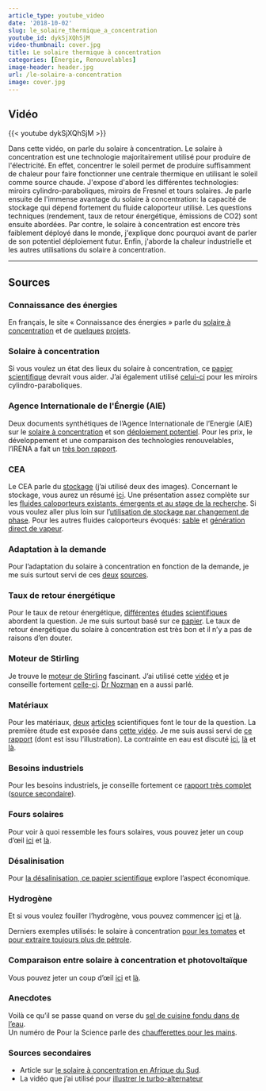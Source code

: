 ```yaml
---
article_type: youtube_video
date: '2018-10-02'
slug: le_solaire_thermique_a_concentration
youtube_id: dykSjXQhSjM
video-thumbnail: cover.jpg
title: Le solaire thermique à concentration
categories: [Énergie, Renouvelables]
image-header: header.jpg
url: /le-solaire-a-concentration
image: cover.jpg
---
```


## Vidéo

{{< youtube dykSjXQhSjM >}}

Dans cette vidéo, on parle du solaire à concentration. Le solaire à
concentration est une technologie majoritairement utilisé pour produire
de l'électricité. En effet, concentrer le soleil permet de produire
suffisamment de chaleur pour faire fonctionner une centrale thermique en
utilisant le soleil comme source chaude. J'expose d'abord les différentes
technologies: miroirs cylindro-paraboliques, miroirs de Fresnel et tours
solaires. Je parle ensuite de l'immense avantage du solaire à
concentration: la capacité de stockage qui dépend fortement du fluide
caloporteur utilisé. Les questions techniques (rendement, taux de retour
énergétique, émissions de CO2) sont ensuite abordées. Par contre, le
solaire à concentration est encore très faiblement déployé dans le monde,
j'explique donc pourquoi avant de parler de son potentiel déploiement
futur. Enfin, j'aborde la chaleur industrielle et les autres utilisations
du solaire à concentration.


<hr>

## Sources

### Connaissance des énergies

En français, le site « Connaissance des énergies » parle du [solaire à concentration](https://www.connaissancedesenergies.org/fiche-pedagogique/solaire-thermodynamique-concentration) et de [quelques](https://www.connaissancedesenergies.org/israel-une-tour-solaire-de-plus-de-200-m-construite-en-plein-desert-160912) [projets](https://www.connaissancedesenergies.org/deux-projets-renouvelables-denvergure-primes-en-afrique-141222).

### Solaire à concentration

Si vous voulez un état des lieux du solaire à concentration, ce [papier scientifique](https://www.sciencedirect.com/science/article/pii/S1364032118303113) devrait vous aider. J’ai également utilisé [celui-ci](https://www.sciencedirect.com/science/article/pii/S1364032117308122) pour les miroirs cylindro-paraboliques.

### Agence Internationale de l'Énergie (AIE)

Deux documents synthétiques de l’Agence Internationale de l’Energie (AIE) sur le [solaire à concentration](https://www.iea.org/publications/freepublications/publication/CSP_Essentials.pdf) et son [déploiement potentiel](https://www.iea.org/media/freepublications/technologyroadmaps/foldout/csp_roadmap_foldout12010.pdf). Pour les prix, le développement et une comparaison des technologies renouvelables, l’IRENA a fait un [très bon rapport](https://www.irena.org/-/media/Files/IRENA/Agency/Publication/2018/Jan/IRENA_2017_Power_Costs_2018.pdf).

### CEA

Le CEA parle du [stockage](http://www.cea.fr/comprendre/Pages/energies/renouvelables/essentiel-sur-stockage-stationnaire-energie.aspx) (j’ai utilisé deux des images). Concernant le stockage, vous aurez un résumé [ici](https://rackam.com/en/news/storage-challenge-for-solar-industrial-processes/). Une présentation assez complète sur les [fluides caloporteurs existants, émergents et au stage de la recherche](https://sfera2.sollab.eu/uploads/images/networking/SFERA%20SUMMER%20SCHOOL%202014%20-%20PRESENTATIONS/SolarTowerReceivers%20-%20Bernhard%20Hoffschmidt.pdf). Si vous voulez aller plus loin sur l’[utilisation de stockage par changement de phase](https://www.sciencedirect.com/science/article/pii/S0306261915010867). Pour les autres fluides caloporteurs évoqués: [sable](http://helioscsp.com/particle-receiver-concentrated-solar-power-to-power-up-commercially-in-saudi-arabia/) et [génération direct de vapeur](https://www.dlr.de/dlr/en/desktopdefault.aspx/tabid-10200/449_read-746#/gallery/1507).

### Adaptation à la demande

Pour l’adaptation du solaire à concentration en fonction de la demande, je me suis surtout servi de ces [deux](https://www.energy.gov/eere/articles/concentrating-solar-power-could-provide-flexibility-and-reliability-us-electric-grid) [sources](https://arena.gov.au/assets/2018/03/CST-RFI-Synthesis-Public-Report.pdf).

### Taux de retour énergétique

Pour le taux de retour énergétique, [différentes](https://dial.uclouvain.be/memoire/ucl/fr/object/thesis%3A10680) [études](https://www.sciencedirect.com/science/article/pii/S0960148111005805) [scientifiques](http://festkoerper-kernphysik.de/Weissbach_EROI_preprint.pdf) abordent la question. Je me suis surtout basé sur ce [papier](http://www.pnas.org/content/112/20/6277). Le taux de retour énergétique du solaire à concentration est très bon et il n’y a pas de raisons d’en douter.

### Moteur de Stirling

Je trouve le [moteur de Stirling](http://www.moteurstirling.com/comment.php) fascinant. J’ai utilisé cette [vidéo](https://www.youtube.com/watch?v=w5RkcP3QI50) et je conseille fortement [celle-ci](https://www.youtube.com/watch?v=vGlDsFAOWXc). [Dr Nozman](https://www.youtube.com/watch?v=oXqjkNovdp8) en a aussi parlé.

### Matériaux

Pour les matériaux, [deux](https://www.sciencedirect.com/science/article/pii/S036054421200374X) [articles](https://www.sciencedirect.com/science/article/pii/S1364032118303861) scientifiques font le tour de la question. La première étude est exposée dans [cette vidéo](https://www.youtube.com/watch?v=eV3yZGozPtU). Je me suis aussi servi de [ce rapport](http://www.resourcepanel.org/file/431/download?token=bWmEw0hl) (dont est issu l’illustration). La contrainte en eau est discuté [ici](http://energyskeptic.com/2015/concentrated-solar-power-water-constraints/), [là](http://helioscsp.com/water-use-in-concentrated-solar-power-plants/) et [là](http://blogs.worldwatch.org/revolt/the-trade-off-between-water-and-energy-csp-cooling-systems-dry-out-in-california/).

### Besoins industriels

Pour les besoins industriels, je conseille fortement ce [rapport très complet](https://www.solarthermalworld.org/sites/gstec/files/news/file/2015-02-27/irena-solar-heat-for-industrial-processes_2015.pdf) ([source secondaire](https://www.eesi.org/files/solar_thermal_120111.pdf)).

### Fours solaires

Pour voir à quoi ressemble les fours solaires, vous pouvez jeter un coup d’œil [ici](https://gosol.solar/) et [là](https://www.solarcookers.org/). 

### Désalinisation

Pour [la désalinisation, ce papier scientifique](https://www.sciencedirect.com/science/article/pii/S0960148117308182) explore l’aspect économique. 

### Hydrogène

Et si vous voulez fouiller l’hydrogène, vous pouvez commencer [ici](http://www.solarpaces.org/csp-efficient-solar-split-h2o-hydrogen/) et [là](https://www.researchgate.net/publication/233903232/download).

Derniers exemples utilisés: le solaire à concentration [pour les tomates](https://www.connaissancedesenergies.org/quand-le-solaire-a-concentration-se-met-au-service-du-petrole-120309) et [pour extraire toujours plus de pétrole](https://www.connaissancedesenergies.org/quand-le-solaire-a-concentration-se-met-au-service-du-petrole-120309).

### Comparaison entre solaire à concentration et photovoltaïque

Vous pouvez jeter un coup d’œil [ici](http://helioscsp.com/pv-or-concentrated-solar-power-which-solar-power-technology-will-you-choose/) et [là](https://blogs.ucl.ac.uk/sustainable-resources/2015/11/30/csp-vs-pv-understanding-the-current-situation-and-future-outlook/).

### Anecdotes

Voilà ce qu’il se passe quand on verse du [sel de cuisine fondu dans de l’eau](https://www.maxisciences.com/sel/voila-ce-qui-se-passe-quand-on-verse-du-sel-fondu-dans-un-aquarium-rempli-d-eau_art37411.html).  
Un numéro de Pour la Science parle des [chaufferettes pour les mains](http://tayeb.fr/wiki_uploads/chaufferettes_Pour_la_science_12-2008.pdf).

### Sources secondaires

- Article sur [le solaire à concentration en Afrique du Sud](http://www.ee.co.za/article/power-from-the-sun-an-overview-of-csp-in-south-africa.html).
- La vidéo que j’ai utilisé pour [illustrer le turbo-alternateur](https://www.youtube.com/watch?v=Jkf-412s-ao)
